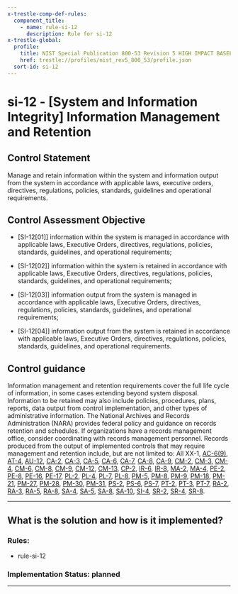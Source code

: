 ```yaml
---
x-trestle-comp-def-rules:
  component_title:
    - name: rule-si-12
      description: Rule for si-12
x-trestle-global:
  profile:
    title: NIST Special Publication 800-53 Revision 5 HIGH IMPACT BASELINE
    href: trestle://profiles/nist_rev5_800_53/profile.json
  sort-id: si-12
---
```


# si-12 - \[System and Information Integrity\] Information Management and Retention

## Control Statement

Manage and retain information within the system and information output from the system in accordance with applicable laws, executive orders, directives, regulations, policies, standards, guidelines and operational requirements.

## Control Assessment Objective

- \[SI-12[01]\] information within the system is managed in accordance with applicable laws, Executive Orders, directives, regulations, policies, standards, guidelines, and operational requirements;

- \[SI-12[02]\] information within the system is retained in accordance with applicable laws, Executive Orders, directives, regulations, policies, standards, guidelines, and operational requirements;

- \[SI-12[03]\] information output from the system is managed in accordance with applicable laws, Executive Orders, directives, regulations, policies, standards, guidelines, and operational requirements;

- \[SI-12[04]\] information output from the system is retained in accordance with applicable laws, Executive Orders, directives, regulations, policies, standards, guidelines, and operational requirements.

## Control guidance

Information management and retention requirements cover the full life cycle of information, in some cases extending beyond system disposal. Information to be retained may also include policies, procedures, plans, reports, data output from control implementation, and other types of administrative information. The National Archives and Records Administration (NARA) provides federal policy and guidance on records retention and schedules. If organizations have a records management office, consider coordinating with records management personnel. Records produced from the output of implemented controls that may require management and retention include, but are not limited to: All XX-1, [AC-6(9)](#ac-6.9), [AT-4](#at-4), [AU-12](#au-12), [CA-2](#ca-2), [CA-3](#ca-3), [CA-5](#ca-5), [CA-6](#ca-6), [CA-7](#ca-7), [CA-8](#ca-8), [CA-9](#ca-9), [CM-2](#cm-2), [CM-3](#cm-3), [CM-4](#cm-4), [CM-6](#cm-6), [CM-8](#cm-8), [CM-9](#cm-9), [CM-12](#cm-12), [CM-13](#cm-13), [CP-2](#cp-2), [IR-6](#ir-6), [IR-8](#ir-8), [MA-2](#ma-2), [MA-4](#ma-4), [PE-2](#pe-2), [PE-8](#pe-8), [PE-16](#pe-16), [PE-17](#pe-17), [PL-2](#pl-2), [PL-4](#pl-4), [PL-7](#pl-7), [PL-8](#pl-8), [PM-5](#pm-5), [PM-8](#pm-8), [PM-9](#pm-9), [PM-18](#pm-18), [PM-21](#pm-21), [PM-27](#pm-27), [PM-28](#pm-28), [PM-30](#pm-30), [PM-31](#pm-31), [PS-2](#ps-2), [PS-6](#ps-6), [PS-7](#ps-7), [PT-2](#pt-2), [PT-3](#pt-3), [PT-7](#pt-7), [RA-2](#ra-2), [RA-3](#ra-3), [RA-5](#ra-5), [RA-8](#ra-8), [SA-4](#sa-4), [SA-5](#sa-5), [SA-8](#sa-8), [SA-10](#sa-10), [SI-4](#si-4), [SR-2](#sr-2), [SR-4](#sr-4), [SR-8](#sr-8).

______________________________________________________________________

## What is the solution and how is it implemented?

<!-- For implementation status enter one of: implemented, partial, planned, alternative, not-applicable -->

<!-- Note that the list of rules under ### Rules: is read-only and changes will not be captured after assembly to JSON -->

<!-- Add control implementation description here for control: si-12 -->

### Rules:

  - rule-si-12

### Implementation Status: planned

______________________________________________________________________
